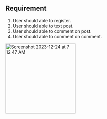 ## Requirement

1. User should able to register.
2. User should able to text post.
3. User should able to comment on post.
4. User should able to comment on comment.

<img width="224" alt="Screenshot 2023-12-24 at 7 12 47 AM" src="https://github.com/jhamukul007/spring-boot-mongo/assets/35606570/a40008be-fa1f-423d-9b04-b32321f3f3fe">
